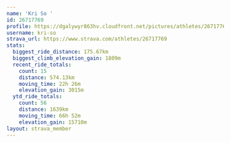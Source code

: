 ```yaml
---
name: 'Kri So '
id: 26717769
profile: https://dgalywyr863hv.cloudfront.net/pictures/athletes/26717769/7761026/14/large.jpg
username: kri-so
strava_url: https://www.strava.com/athletes/26717769
stats:
  biggest_ride_distance: 175.67km
  biggest_climb_elevation_gain: 1809m
  recent_ride_totals:
    count: 15
    distance: 574.13km
    moving_time: 22h 26m
    elevation_gain: 3015m
  ytd_ride_totals:
    count: 56
    distance: 1639km
    moving_time: 66h 52m
    elevation_gain: 15710m
layout: strava_member
--- 
```


